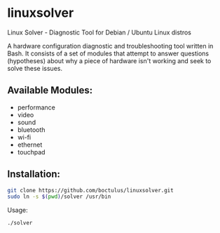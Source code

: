 # linuxsolver
Linux Solver - Diagnostic Tool for Debian / Ubuntu Linux distros

A hardware configuration diagnostic and troubleshooting tool written in Bash. It consists of a set of modules that attempt to answer questions (hypotheses) about why a piece of hardware isn't working and seek to solve these issues.

## Available Modules:

- performance
- video
- sound
- bluetooth
- wi-fi
- ethernet
- touchpad

## Installation:

```bash
git clone https://github.com/boctulus/linuxsolver.git
sudo ln -s $(pwd)/solver /usr/bin
```

Usage:

```bash
./solver
```
